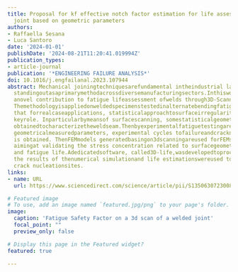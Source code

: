 ```yaml
---
title: Proposal for kf effective notch factor estimation for life assessment of welded
  joint based on geometric parameters
authors:
- Raffaella Sesana
- Luca Santoro
date: '2024-01-01'
publishDate: '2024-08-21T11:20:41.019994Z'
publication_types:
- article-journal
publication: '*ENGINEERING FAILURE ANALYSIS*'
doi: 10.1016/j.engfailanal.2023.107944
abstract: Mechanical joiningtechniquesarefundamental intheindustrial landscape,withweldedjoints
  standingoutasaprimarymethodacrossdiversemanufacturingsectors.Inthiswork,wepresent
  anovel contribution to fatigue lifeassessment ofwelds through3D-Scanningofweldseam.
  Themethodologyisappliedonweldedspecimenstestedinalternatebendingfatigue, showing
  that forrealcaseapplications, statisticalapproachtosurfaceirregularitiesof thejointplaysa
  keyrole. Inparticularbymeansof surfacescanning, somestatisticalgeometricparametersare
  obtainedtocharacterizetheweldseam.Thenbyexperimentalfatiguetestingarelationbetween
  geometricalmeasuredparameters, experimental cycles tofailureandcracknucleationsites
  is obtained. ThenFEMmodels generatedbasingon3dscanningareused forFEMsimulations
  aimingat validating the stress concentration related to surfacegeometric irregularities
  and fatigue life.Adedicatedsoftware, called3D-life,wasdevelopedtoprocess surfacescansand
  the results of thenumerical simulationand life estimationswereused topredict the
  crack nucleationsites.
links:
- name: URL
  url: https://www.sciencedirect.com/science/article/pii/S1350630723008981?via=ihub

# Featured image
# To use, add an image named `featured.jpg/png` to your page's folder. 
image:
  caption: 'Fatigue Safety Factor on a 3d scan of a welded joint'
  focal_point: ""
  preview_only: false

# Display this page in the Featured widget?
featured: true

---
```

